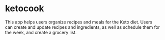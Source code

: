# ketocook

This app helps users organize recipes and meals for the Keto diet.  Users can create and update recipes and ingredients, as well as schedule them for the week, and create a grocery list.
